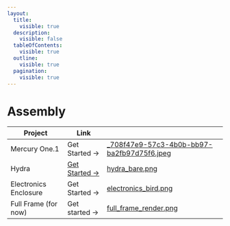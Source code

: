 ```yaml
---
layout:
  title:
    visible: true
  description:
    visible: false
  tableOfContents:
    visible: true
  outline:
    visible: true
  pagination:
    visible: true
---
```


# Assembly



<table data-card-size="large" data-view="cards"><thead><tr><th>Project</th><th>Link</th><th data-hidden data-card-cover data-type="files"></th></tr></thead><tbody><tr><td>Mercury One.1</td><td>Get Started -></td><td><a href="../../.gitbook/assets/_708f47e9-57c3-4b0b-bb97-ba2fb97d75f6.jpeg">_708f47e9-57c3-4b0b-bb97-ba2fb97d75f6.jpeg</a></td></tr><tr><td>Hydra</td><td><a href="hydra/">Get Started -></a></td><td><a href="../../.gitbook/assets/hydra_bare.png">hydra_bare.png</a></td></tr><tr><td>Electronics Enclosure</td><td>Get Started -></td><td><a href="../../.gitbook/assets/electronics_bird.png">electronics_bird.png</a></td></tr><tr><td>Full Frame (for now)</td><td>Get started -></td><td><a href="../../.gitbook/assets/full_frame_render.png">full_frame_render.png</a></td></tr></tbody></table>
